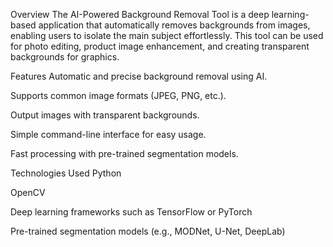 Overview
The AI-Powered Background Removal Tool is a deep learning-based application that automatically removes backgrounds from images, enabling users to isolate the main subject effortlessly. This tool can be used for photo editing, product image enhancement, and creating transparent backgrounds for graphics.

Features
Automatic and precise background removal using AI.

Supports common image formats (JPEG, PNG, etc.).

Output images with transparent backgrounds.

Simple command-line interface for easy usage.

Fast processing with pre-trained segmentation models.

Technologies Used
Python

OpenCV

Deep learning frameworks such as TensorFlow or PyTorch

Pre-trained segmentation models (e.g., MODNet, U-Net, DeepLab)
